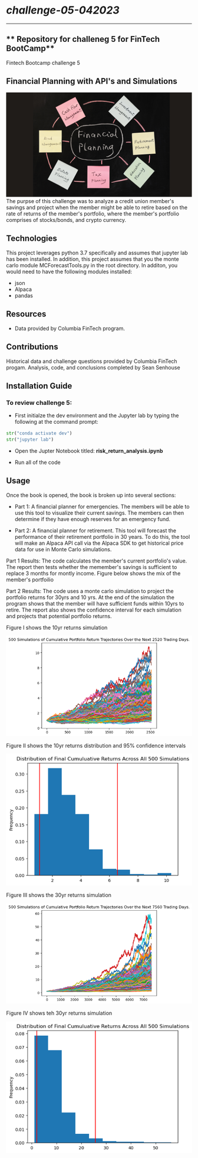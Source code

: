 # *challenge-05-042023*
---
** Repository for challeneg 5 for FinTech BootCamp**
---
 Fintech Bootcamp challenge 5 

## Financial Planning with API's and Simulations
![Image used from original FinTech challenge files](/Starter_Code/Images/5-4-challenge-image.png)
The purpse of this challenge was to analyze a credit union member's savings and project when the member might be able to retire based on the rate of returns of the member's portfolio, where the member's portfolio comprises of stocks/bonds, and crypto currency. 

## Technologies

This project leverages python 3.7 specifically and assumes that jupyter lab has been installed. In addition, this project assumes that you the monte carlo module MCForecastTools.py in the root directory. In additon, you would need to have the following modules installed:
* json
* Alpaca
* pandas

## Resources
* Data provided by Columbia FinTech program. 

## Contributions 

Historical data and challenge questions provided by Columbia FinTech progam.
Analysis, code, and conclusions completed by Sean Senhouse

## Installation Guide
### To review challenge 5:

* First initialze the dev environment and the Jupyter lab by typing the following at the command prompt:  

```python
str("conda activate dev")
str("jupyter lab")
```
* Open the Jupter Notebook titled: **risk_return_analysis.ipynb** 

* Run all of the code

## Usage
Once the book is opened, the book is broken up into several sections:
* Part 1: A financial planner for emergencies. The members will be able to use this tool to visualize their current savings. The members can then determine if they have enough reserves for an emergency fund.

* Part 2: A financial planner for retirement. This tool will forecast the performance of their retirement portfolio in 30 years. To do this, the tool will make an Alpaca API call via the Alpaca SDK to get historical price data for use in Monte Carlo simulations.

Part 1 Results: The code calculates the member's current portfolio's value. The report then tests whether the memember's savings is sufficient to replace 3 months for montly income. 
Figure below shows the mix of the member's portfoilio

Part 2 Results: The code uses a monte carlo simulation to project the portfolio returns for 30yrs and 10 yrs. At the end of the simulation the program shows that the member will have sufficient funds within 10yrs to retire. The report also shows the confidence interval for each simulation and projects that potential portfolio returns. 

Figure I shows the 10yr returns simulation

![MC 10yr simulation plot](/Starter_Code/Images/MC_tenyear_sim_plot.png)

Figure II shows the 10yr returns distribution and 95% confidence intervals

![MC 10yr distribution plot](/Starter_Code/Images/MC_tenyear_dist_plot.png)

Figure III shows the 30yr returns simulation

![MC 30yr simulation plot](/Starter_Code/Images/MC_thirtyyear_sim_plot.png)

Figure IV shows teh 30yr returns simulation

![MC 30yr distribution plot](/Starter_Code/Images/MC_thirtyyear_dist_plot.png)
